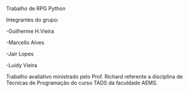 Trabalho de RPG Python

Integrantes do grupo:

-Guilherme H.Vieira

-Marcello Alves

-Jair Lopes

-Luidy Vieira

Trabalho avaliativo ministrado pelo Prof. Richard referente a disciplina de Técnicas de Programação do curso TADS da faculdade AEMS.
